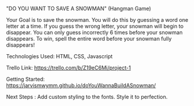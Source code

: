 "DO YOU WANT TO SAVE A SNOWMAN" (Hangman Game)

Your Goal is to save the snowman. You will do this by guessing a word one letter at a 
time. If you guess the wrong letter, your snowman will begin to disappear. You can only 
guess incorrectly 6 times before your snowman disappears. To win, spell the entire word before your snowman fully disappears!

Technologies Used: HTML, CSS, Javascript

Trello Link: https://trello.com/b/Z19eC6Mi/project-1

Getting Started: https://jarvismwymm.github.io/doYouWannaBuildASnowman/

Next Steps : Add custom styling to the fonts. Style it to perfection.